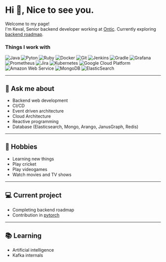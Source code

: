 <h1>Hi 👋, Nice to see you.</h1>
<p>Welcome to my page! </br> I'm Keval, Senior backend developer working at <a href="https://ontic.co">Ontic</a>. Currently exploring <a href="https://roadmap.sh/backend">backend roadmap</a>.</p>
<h3>Things I work with</h3>
<p>
  <!--- Languages -->
  <img alt="Java" src="https://img.shields.io/badge/java-%23ED8B00.svg?style=flat-square&logo=openjdk&logoColor=white" />
  <img alt="Pyton" src="https://img.shields.io/badge/python-3670A0?style=flat-square&logo=python&logoColor=ffdd54" />
  <img alt="Ruby" src="https://img.shields.io/badge/ruby-%23CC342D.svg?style=flat-square&logo=ruby&logoColor=white" />
  
  <!--- Tools  -->
  <img alt="Docker" src="https://img.shields.io/badge/-Docker-46a2f1?style=flat-square&logo=docker&logoColor=white" />
  <img alt="Git" src="https://img.shields.io/badge/-Git-F05032?style=flat-square&logo=git&logoColor=white" />
  <img alt="Jenkins" src="https://img.shields.io/badge/jenkins-%232C5263.svg?style=flat-square&logo=jenkins&logoColor=white" />
  <img alt="Gradle" src="https://img.shields.io/badge/Gradle-02303A.svg?style=flat-square&logo=Gradle&logoColor=white" />
  <img alt="Grafana" src="https://img.shields.io/badge/grafana-%23F46800.svg?style=flat-square&logo=grafana&logoColor=white" />
  <img alt="Prometheus" src="https://img.shields.io/badge/Prometheus-E6522C?style=flat-square&logo=Prometheus&logoColor=white" />
  <img alt="Jira" src="https://img.shields.io/badge/jira-%230A0FFF.svg?style=flat-square&logo=jira&logoColor=white" />
  <img alt="Kubernetes" src="https://img.shields.io/badge/kubernetes-%23326ce5.svg?style=flat-square&logo=kubernetes&logoColor=white" />
  <!--   <img alt="Kibana" src="" /> -->
  <!--   <img alt="Vault" src="" /> -->
  
  <!--- Clouds -->
  <img alt="Google Cloud Platform" src="https://img.shields.io/badge/-Google_Cloud_Platform-1a73e8?style=flat-square&logo=google-cloud&logoColor=white" />
  <img alt="Amazon Web Service" src="https://img.shields.io/badge/AWS-%23FF9900.svg?style=flat-square&logo=amazon-aws&logoColor=white" />
    
  
  <!--- Databases -->
  <img alt="MongoDB" src="https://img.shields.io/badge/-MongoDB-13aa52?style=flat-square&logo=mongodb&logoColor=white" />
  <img alt="ElasticSearch" src="https://img.shields.io/badge/-ElasticSearch-005571?style=flat-square&logo=elasticsearch" />
<!--   <img alt="ArangoDB" src="https://img.shields.io/badge/-MongoDB-13aa52?style=flat-square&logo=mongodb&logoColor=white" /> -->
<!--   <img alt="Redis" src="(https://img.shields.io/badge/redis-%23DD0031.svg?style=flat-square&logo=redis&logoColor=white" /> -->
</p>

-------

## 💬 Ask me about
- Backend web development
- CI/CD
- Event driven architecture
- Cloud Architecture
- Reactive programming
- Database (Elasticsearch, Mongo, Arango, JanusGraph, Redis)

-------

## 📅 Hobbies
- Learning new things 
- Play cricket
- Play videogames
- Watch movies and TV shows

-------

## 💻 Current project
- Completing backend roadmap
- Contribution in [pytorch](https://github.com/pytorch/pytorch)     

-------

## 📚 Learning
- Artificial intelligence   
- Kafka internals 

